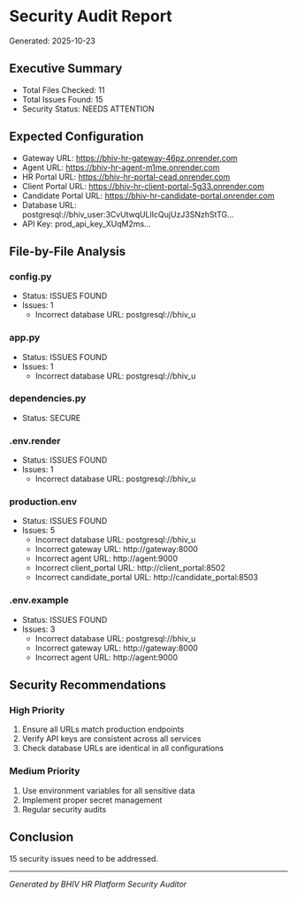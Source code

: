 # Security Audit Report
Generated: 2025-10-23

## Executive Summary
- Total Files Checked: 11
- Total Issues Found: 15
- Security Status: NEEDS ATTENTION

## Expected Configuration
- Gateway URL: https://bhiv-hr-gateway-46pz.onrender.com
- Agent URL: https://bhiv-hr-agent-m1me.onrender.com
- HR Portal URL: https://bhiv-hr-portal-cead.onrender.com
- Client Portal URL: https://bhiv-hr-client-portal-5g33.onrender.com
- Candidate Portal URL: https://bhiv-hr-candidate-portal.onrender.com
- Database URL: postgresql://bhiv_user:3CvUtwqULlIcQujUzJ3SNzhStTG...
- API Key: prod_api_key_XUqM2ms...

## File-by-File Analysis

### config.py
- Status: ISSUES FOUND
- Issues: 1
  - Incorrect database URL: postgresql://bhiv_u

### app.py
- Status: ISSUES FOUND
- Issues: 1
  - Incorrect database URL: postgresql://bhiv_u

### dependencies.py
- Status: SECURE

### .env.render
- Status: ISSUES FOUND
- Issues: 1
  - Incorrect database URL: postgresql://bhiv_u

### production.env
- Status: ISSUES FOUND
- Issues: 5
  - Incorrect database URL: postgresql://bhiv_u
  - Incorrect gateway URL: http://gateway:8000
  - Incorrect agent URL: http://agent:9000
  - Incorrect client_portal URL: http://client_portal:8502
  - Incorrect candidate_portal URL: http://candidate_portal:8503

### .env.example
- Status: ISSUES FOUND
- Issues: 3
  - Incorrect database URL: postgresql://bhiv_u
  - Incorrect gateway URL: http://gateway:8000
  - Incorrect agent URL: http://agent:9000

## Security Recommendations

### High Priority
1. Ensure all URLs match production endpoints
2. Verify API keys are consistent across all services
3. Check database URLs are identical in all configurations

### Medium Priority
1. Use environment variables for all sensitive data
2. Implement proper secret management
3. Regular security audits

## Conclusion
15 security issues need to be addressed.

---
*Generated by BHIV HR Platform Security Auditor*
